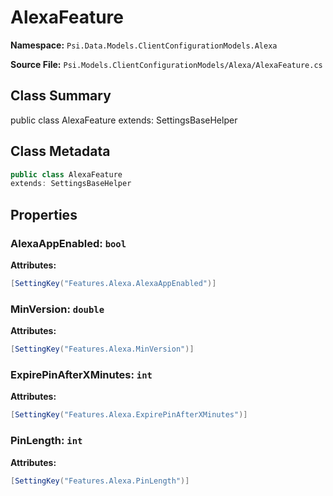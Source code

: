 # AlexaFeature

**Namespace:** `Psi.Data.Models.ClientConfigurationModels.Alexa`

**Source File:** `Psi.Models.ClientConfigurationModels/Alexa/AlexaFeature.cs`

## Class Summary

public class AlexaFeature
extends: SettingsBaseHelper

## Class Metadata

```typescript
public class AlexaFeature
extends: SettingsBaseHelper
```

## Properties

### AlexaAppEnabled: `bool`

**Attributes:**
```csharp
[SettingKey("Features.Alexa.AlexaAppEnabled")]
```

### MinVersion: `double`

**Attributes:**
```csharp
[SettingKey("Features.Alexa.MinVersion")]
```

### ExpirePinAfterXMinutes: `int`

**Attributes:**
```csharp
[SettingKey("Features.Alexa.ExpirePinAfterXMinutes")]
```

### PinLength: `int`

**Attributes:**
```csharp
[SettingKey("Features.Alexa.PinLength")]
```
